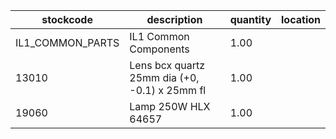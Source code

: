 |stockcode|description|quantity|location|
|---------|-----------|--------|--------|
|IL1_COMMON_PARTS|IL1 Common Components|1.00||
|13010|Lens bcx quartz 25mm dia (+0, -0.1) x 25mm fl|1.00||
|19060|Lamp 250W HLX 64657|1.00||
